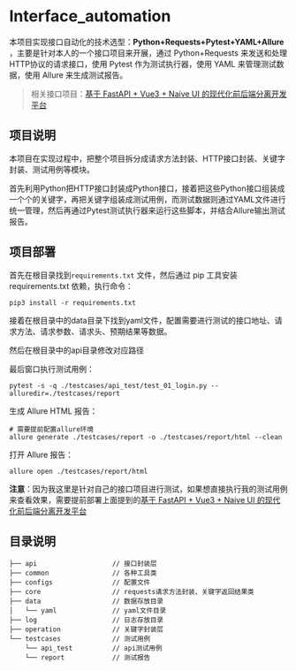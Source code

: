# Interface_automation

本项目实现接口自动化的技术选型：**Python+Requests+Pytest+YAML+Allure** ，主要是针对本人的一个接口项目来开展，通过 Python+Requests 来发送和处理HTTP协议的请求接口，使用 Pytest 作为测试执行器，使用 YAML 来管理测试数据，使用 Allure 来生成测试报告。
>相关接口项目：[基于 FastAPI + Vue3 + Naive UI 的现代化前后端分离开发平台](https://github.com/icebro7/fastwebsite.git)

## 项目说明

本项目在实现过程中，把整个项目拆分成请求方法封装、HTTP接口封装、关键字封装、测试用例等模块。

首先利用Python把HTTP接口封装成Python接口，接着把这些Python接口组装成一个个的关键字，再把关键字组装成测试用例，而测试数据则通过YAML文件进行统一管理，然后再通过Pytest测试执行器来运行这些脚本，并结合Allure输出测试报告。

## 项目部署

首先在根目录找到```requirements.txt``` 文件，然后通过 pip 工具安装 requirements.txt 依赖，执行命令：
```
pip3 install -r requirements.txt
```

接着在根目录中的data目录下找到yaml文件，配置需要进行测试的接口地址、请求方法、请求参数、请求头、预期结果等数据。

然后在根目录中的api目录修改对应路径

最后窗口执行测试用例：

```
pytest -s -q ./testcases/api_test/test_01_login.py --alluredir=./testcases/report
```

生成 Allure HTML 报告：

```
# 需要提前配置allure环境
allure generate ./testcases/report -o ./testcases/report/html --clean
```

打开 Allure 报告：

```
allure open ./testcases/report/html
```


**注意**：因为我这里是针对自己的接口项目进行测试，如果想直接执行我的测试用例来查看效果，需要提前部署上面提到的[基于 FastAPI + Vue3 + Naive UI 的现代化前后端分离开发平台](https://github.com/icebro7/fastwebsite.git)



## 目录说明

```
├── api                   // 接口封装层
├── common                // 各种工具类
├── configs               // 配置文件
├── core                  // requests请求方法封装、关键字返回结果类
├── data                  // 数据存放目录
│   └── yaml              // yaml文件目录
├── log                   // 日志存放目录
├── operation             // 关键字封装层
└── testcases             // 测试用例
    └── api_test          // api测试用例
    └── report            // 测试报告
```

